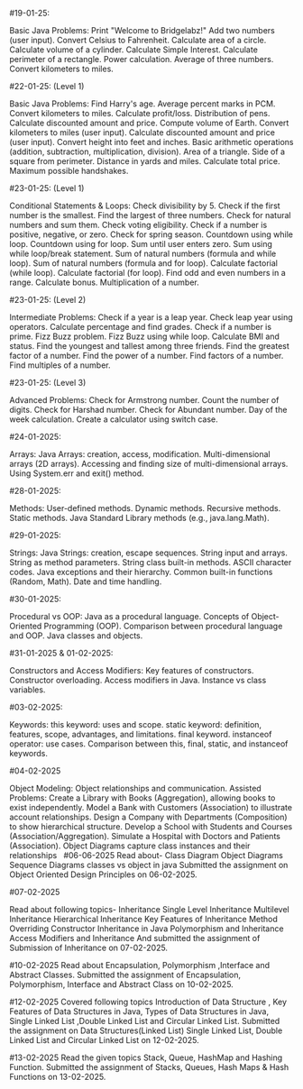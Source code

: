 #19-01-25:

Basic Java Problems:
Print "Welcome to Bridgelabz!"
Add two numbers (user input).
Convert Celsius to Fahrenheit.
Calculate area of a circle.
Calculate volume of a cylinder.
Calculate Simple Interest.
Calculate perimeter of a rectangle.
Power calculation.
Average of three numbers.
Convert kilometers to miles.

#22-01-25: (Level 1)

Basic Java Problems:
Find Harry's age.
Average percent marks in PCM.
Convert kilometers to miles.
Calculate profit/loss.
Distribution of pens.
Calculate discounted amount and price.
Compute volume of Earth.
Convert kilometers to miles (user input).
Calculate discounted amount and price (user input).
Convert height into feet and inches.
Basic arithmetic operations (addition, subtraction, multiplication, division).
Area of a triangle.
Side of a square from perimeter.
Distance in yards and miles.
Calculate total price.
Maximum possible handshakes.

#23-01-25: (Level 1)

Conditional Statements & Loops:
Check divisibility by 5.
Check if the first number is the smallest.
Find the largest of three numbers.
Check for natural numbers and sum them.
Check voting eligibility.
Check if a number is positive, negative, or zero.
Check for spring season.
Countdown using while loop.
Countdown using for loop.
Sum until user enters zero.
Sum using while loop/break statement.
Sum of natural numbers (formula and while loop).
Sum of natural numbers (formula and for loop).
Calculate factorial (while loop).
Calculate factorial (for loop).
Find odd and even numbers in a range.
Calculate bonus.
Multiplication of a number.

#23-01-25: (Level 2)

Intermediate Problems:
Check if a year is a leap year.
Check leap year using operators.
Calculate percentage and find grades.
Check if a number is prime.
Fizz Buzz problem.
Fizz Buzz using while loop.
Calculate BMI and status.
Find the youngest and tallest among three friends.
Find the greatest factor of a number.
Find the power of a number.
Find factors of a number.
Find multiples of a number.

#23-01-25: (Level 3)

Advanced Problems:
Check for Armstrong number.
Count the number of digits.
Check for Harshad number.
Check for Abundant number.
Day of the week calculation.
Create a calculator using switch case.

#24-01-2025:

Arrays:
Java Arrays: creation, access, modification.
Multi-dimensional arrays (2D arrays).
Accessing and finding size of multi-dimensional arrays.
Using System.err and exit() method.

#28-01-2025:

Methods:
User-defined methods.
Dynamic methods.
Recursive methods.
Static methods.
Java Standard Library methods (e.g., java.lang.Math).

#29-01-2025:

Strings:
Java Strings: creation, escape sequences.
String input and arrays.
String as method parameters.
String class built-in methods.
ASCII character codes.
Java exceptions and their hierarchy.
Common built-in functions (Random, Math).
Date and time handling.

#30-01-2025:

Procedural vs OOP:
Java as a procedural language.
Concepts of Object-Oriented Programming (OOP).
Comparison between procedural language and OOP.
Java classes and objects.

#31-01-2025 & 01-02-2025:

Constructors and Access Modifiers:
Key features of constructors.
Constructor overloading.
Access modifiers in Java.
Instance vs class variables.

#03-02-2025:

Keywords:
this keyword: uses and scope.
static keyword: definition, features, scope, advantages, and limitations.
final keyword.
instanceof operator: use cases.
Comparison between this, final, static, and instanceof keywords.

#04-02-2025

Object Modeling: Object relationships and communication.
Assisted Problems: Create a Library with Books (Aggregation), allowing books to exist independently.
Model a Bank with Customers (Association) to illustrate account relationships. 
Design a Company with Departments (Composition) to show hierarchical structure. 
Develop a School with Students and Courses (Association/Aggregation). 
Simulate a Hospital with Doctors and Patients (Association). 
Object Diagrams capture class instances and their relationships
 
#06-06-2025
Read about-
Class Diagram
Object Diagrams
Sequence Diagrams
classes vs object in java
Submitted the assignment on Object Oriented Design Principles on 06-02-2025.

#07-02-2025

Read about following topics-
Inheritance
Single Level Inheritance
Multilevel Inheritance
Hierarchical Inheritance
Key Features of Inheritance
Method Overriding
Constructor Inheritance in Java
Polymorphism and Inheritance
Access Modifiers and Inheritance 
And submitted the assignment of Submission of Inheritance on 07-02-2025.

#10-02-2025
Read about Encapsulation, Polymorphism ,Interface and Abstract Classes.
Submitted the assignment of Encapsulation, Polymorphism, Interface and Abstract Class on 10-02-2025.

#12-02-2025
Covered following topics 
Introduction of Data Structure , Key Features of Data Structures in Java, Types of Data Structures in Java, Single Linked List ,Double Linked List and Circular Linked List.
Submitted the assignment on Data Structures(Linked List) Single Linked List, Double Linked List and Circular Linked List on 12-02-2025.

#13-02-2025
Read the given topics Stack, Queue, HashMap and Hashing Function.
Submitted the assignment of Stacks, Queues, Hash Maps & Hash Functions on 13-02-2025.

